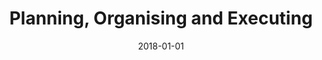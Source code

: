 ---
title: Planning, Organising and Executing
date : 2018-01-01
level : ungraded
required    : yes
skills : Behaviour, Mindset, Competency
difficulty  : easy
questions :
    - "CP-PL-01: Describe a situation when you made progress on a project or assignment despite ambiguity."
    - "CP-PL-02: Describe a situation when you developed or executed a project plan effectively."
    - "CP-PL-03: Describe a situation when you managed the impact of a change on schedule, processes, and project goals."
    - "CP-PL-04: Describe a situation when you led a project with a geographically or functionally diverse team."
    - "CP-PL-05: Tell me about a time when you aligned multiple stakeholders to achieve an objective."
    - "CP-PL-06: Tell me about a time when you did not meet a planned milestone."
    - "CP-PL-07: Describe a situation when you made progress on a project or assignment despite ambiguity."
    - "CP-PL-08: Describe a situation when you managed the impact of a change on schedule, processes, and project goals."
    - "CP-PL-09: Tell me about a time when you aligned multiple stakeholders to achieve an objective."
    - "CP-PL-10: Tell me about a time when you designed a process or tool to track and measure the success of a project."
    - "CP-PL-11: Tell me about a time when you had to learn a new technology. What did you do to gain expertise?"
desirable :
    - Maintained consistent and orderly work flow
    - Anticipated the need to rearrange priorities
    - Acknowledged and worked through challenges associated with project-team coordination
    - Managed the complexity of projects and changes by prioritising next steps and organising resources
    - Gathered sufficient information to make progress on difficult or ambiguous projects
bonus points :
    - Strived for improved productivity and coached others on project and coordination activities
    - Anticipated needs and the steps required to complete assignments and prepare for future assignments
    - Established and/or improved processes to mitigate challenges associated with project-team coordination
    - Managed the complexity of large-scale projects and changes by prioritising next steps and organising resources
    - Gathered sufficient information to simplify, and make progress on, difficult or ambiguous projects
---